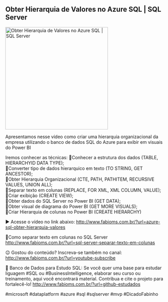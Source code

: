 ## Obter Hierarquia de Valores no Azure SQL | SQL Server

<img src="https://fabioms.com.br//uploads/youtube/qUAqGkLKaAQ.png" alt="Obter Hierarquia de Valores no Azure SQL | SQL Server" title="Azure SQL" width="320"/>

Apresentamos nesse vídeo como criar uma hierarquia organizacional da empresa utilizando o banco de dados SQL do Azure para exibir em visuais do Power BI

Iremos conhecer as técnicas:
🔹Conhecer a estrutura dos dados (TABLE, HIERARCHYID DATA TYPE);  
🔹Converter tipo de dados hierarquico em texto (TO STRING, GET ANCESTOR);  
🔹Obter Hierarquia Organizacional (CTE, PATH, PATHITEM, RECURSIVE VALUES, UNION ALL);  
🔹Separar texto em colunas (REPLACE, FOR XML, XML COLUMN, VALUE);  
🔹Criar exibição (CREATE VIEW);  
🔹Obter dados do SQL Server no Power BI (GET DATA);  
🔹Obter visual de diagrama do Power BI (GET MORE VISUALS);  
🔹Criar Hierarquia de colunas no Power BI (CREATE HIERARCHY)

▶️ Acesse o vídeo no link abaixo:
http://www.fabioms.com.br/?url=azure-sql-obter-hierarquia-valores

🔗Como separar texto em colunas no SQL Server
http://www.fabioms.com.br/?url=sql-server-separar-texto-em-colunas

😉 Gostou do conteúdo? Inscreva-se também no canal:
http://www.fabioms.com.br/?url=youtube-subscribe

🎁 Banco de Dados para Estudo SQL:
Se você quer uma base para estudar liguagem #SQL ou #BusinessIntelligence, elaborar seu curso ou treinamento, aqui você encontrará material. 
Contribua e cite o projeto para fortalecê-lo!
http://www.fabioms.com.br/?url=github-estudados

#microsoft #dataplatform #azure #sql #sqlserver #mvp #DicadoFabinho 